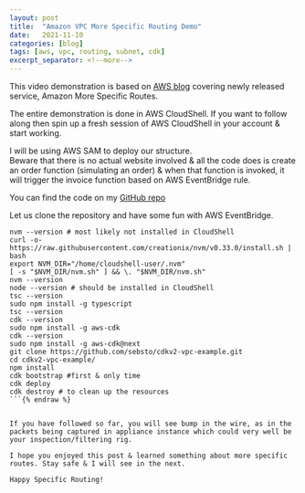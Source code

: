 ```yaml
---
layout: post
title:  "Amazon VPC More Specific Routing Demo"
date:   2021-11-10
categories: [blog]
tags: [aws, vpc, routing, subnet, cdk]
excerpt_separator: <!--more-->
---
```


This video demonstration is based on [AWS blog](https://aws.amazon.com/blogs/aws/inspect-subnet-to-subnet-traffic-with-amazon-vpc-more-specific-routing/) covering newly released service, Amazon More Specific Routes. 

The entire demonstration is done in AWS CloudShell. If you want to follow along then spin up a fresh session of AWS CloudShell in your account & start working.

<!--more-->

I will be using AWS SAM to deploy our structure.\
Beware that there is no actual website involved & all the code does is create an order function (simulating an order) & when that function is invoked, it will trigger the invoice function based on AWS EventBridge rule.

You can find the code on my [GitHub repo](https://github.com/opstodevops/eventbridge-sam-python-example)

Let us clone the repository and have some fun with AWS EventBridge.

```bash{% raw %}
nvm --version # most likely not installed in CloudShell
curl -o- https://raw.githubusercontent.com/creationix/nvm/v0.33.0/install.sh | bash
export NVM_DIR="/home/cloudshell-user/.nvm"
[ -s "$NVM_DIR/nvm.sh" ] && \. "$NVM_DIR/nvm.sh"
nvm --version
node --version # should be installed in CloudShell
tsc --version
sudo npm install -g typescript
tsc --version
cdk --version
sudo npm install -g aws-cdk
cdk --version
sudo npm install -g aws-cdk@next
git clone https://github.com/sebsto/cdkv2-vpc-example.git
cd cdkv2-vpc-example/
npm install
cdk bootstrap #first & only time
cdk deploy
cdk destroy # to clean up the resources
```{% endraw %}


If you have followed so far, you will see bump in the wire, as in the packets being captured in appliance instance which could very well be your inspection/filtering rig.

I hope you enjoyed this post & learned something about more specific routes. Stay safe & I will see in the next.

Happy Specific Routing!
